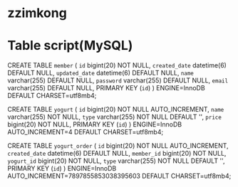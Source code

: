 # zzimkong
# Table script(MySQL)
CREATE TABLE `member` (
  `id` bigint(20) NOT NULL,
  `created_date` datetime(6) DEFAULT NULL,
  `updated_date` datetime(6) DEFAULT NULL,
  `name` varchar(255) DEFAULT NULL,
  `password` varchar(255) DEFAULT NULL,
  `email` varchar(255) DEFAULT NULL,
  PRIMARY KEY (`id`)
) ENGINE=InnoDB DEFAULT CHARSET=utf8mb4;

CREATE TABLE `yogurt` (
  `id` bigint(20) NOT NULL AUTO_INCREMENT,
  `name` varchar(255) NOT NULL,
  `type` varchar(255) NOT NULL DEFAULT '',
  `price` bigint(20) NOT NULL,
  PRIMARY KEY (`id`)
) ENGINE=InnoDB AUTO_INCREMENT=4 DEFAULT CHARSET=utf8mb4;

CREATE TABLE `yogurt_order` (
  `id` bigint(20) NOT NULL AUTO_INCREMENT,
  `created_date` datetime(6) DEFAULT NULL,
  `member_id` bigint(20) NOT NULL,
  `yogurt_id` bigint(20) NOT NULL,
  `type` varchar(255) NOT NULL DEFAULT '',
  PRIMARY KEY (`id`)
) ENGINE=InnoDB AUTO_INCREMENT=7897855853038395603 DEFAULT CHARSET=utf8mb4;

